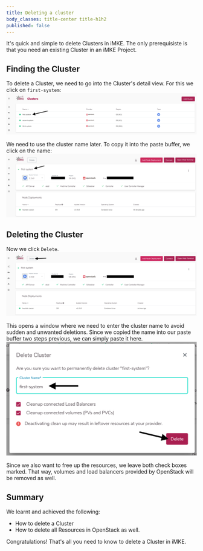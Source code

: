 ```yaml
---
title: Deleting a cluster
body_classes: title-center title-h1h2
published: false
---
```


It's quick and simple to delete Clusters in iMKE. The
only prerequisiste is that you need an existing Cluster
in an iMKE Project.


## Finding the Cluster

To delete a Cluster, we need to go into the Cluster's detail
view. For this we click on `first-system`:
![Step 1](delete_1.png)

We need to use the cluster name later. To copy it into the
paste buffer, we click on the name:
![Step 2](delete_2.png)

## Deleting the Cluster

Now we click `Delete`.
![Step 3](delete_3.png)

This opens a window where we need to enter the cluster name
to avoid sudden and unwanted deletions. Since we copied the name
into our paste buffer two steps previous, we can simply paste
it here.
![Step 4](delete_4.png)

Since we also want to free up the resources, we leave both check
boxes marked. That way, volumes and load balancers provided by
OpenStack will be removed as well.

## Summary

We learnt and achieved the following:
* How to delete a Cluster
* How to delete all Resources in OpenStack as well.

Congratulations! That's all you need to know to delete a Cluster in iMKE.
